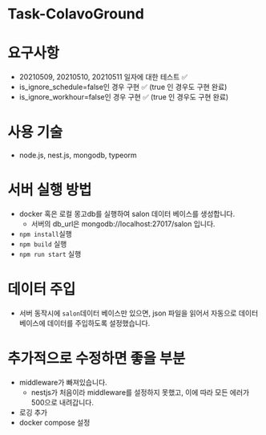 # Task-ColavoGround

# 요구사항
- 20210509, 20210510, 20210511 일자에 대한 테스트 ✅
- is_ignore_schedule=false인 경우 구현 ✅ (true 인 경우도 구현 완료)
- is_ignore_workhour=false인 경우 구현 ✅ (true 인 경우도 구현 완료)

# 사용 기술
- node.js, nest.js, mongodb, typeorm


# 서버 실행 방법
- docker 혹은 로컬 몽고db를 실행하여 salon 데이터 베이스를 생성합니다.
  - 서버의 db_url은 mongodb://localhost:27017/salon 입니다.
- `npm install`실행
- `npm build` 실행
- `npm run start` 실행

# 데이터 주입
- 서버 동작시에 `salon`데이터 베이스만 있으면, json 파일을 읽어서 자동으로 데이터 베이스에 데이터를 주입하도록 설정했습니다.


# 추가적으로 수정하면 좋을 부분
- middleware가 빠져있습니다.
  - nestjs가 처음이라 middleware를 설정하지 못했고, 이에 따라 모든 에러가 500으로 내려갑니다.
- 로깅 추가
- docker compose 설정

